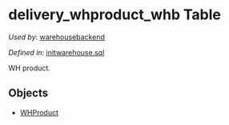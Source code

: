 # delivery_whproduct_whb Table 

*Used by*: [warehousebackend](../../backend/warehousebackend.md) 

*Defined in*: [initwarehouse.sql](../../dbinit/initwarehouse.sql)

WH product.

## Objects

- [WHProduct](https://github.com/alexeysp11/workflow-lib/blob/main/src/Models/Business/Products/WHProduct.cs)
